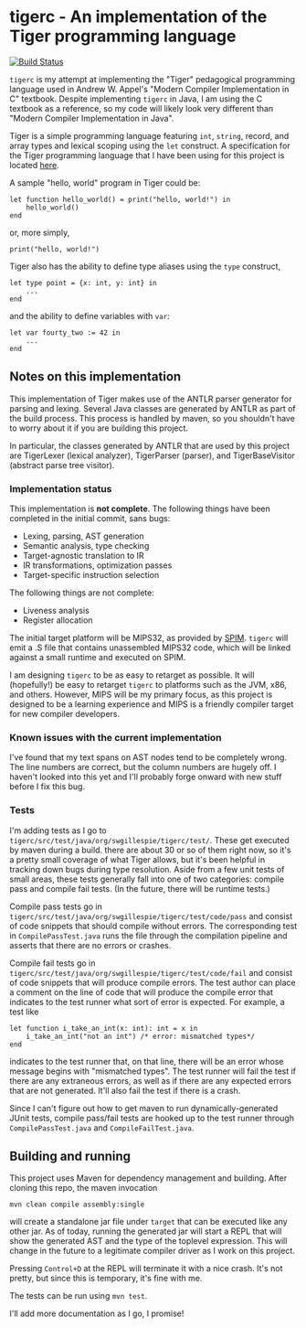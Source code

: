 # tigerc - An implementation of the Tiger programming language

[![Build Status](https://travis-ci.org/swgillespie/tigerc.svg)](https://travis-ci.org/swgillespie/tigerc)

`tigerc` is my attempt at implementing the "Tiger" pedagogical
programming language used in Andrew W. Appel's "Modern Compiler
Implementation in C" textbook. Despite implementing `tigerc` in Java,
I am using the C textbook as a reference, so my code will likely look
very different than "Modern Compiler Implementation in Java".

Tiger is a simple programming language featuring `int`, `string`,
record, and array types and lexical scoping using the `let`
construct. A specification for the Tiger programming language that I
have been using for this project is located [here](http://cs.nyu.edu/courses/fall13/CSCI-GA.2130-001/tiger-spec.pdf).

A sample "hello, world" program in Tiger could be:

```
let function hello_world() = print("hello, world!") in
    hello_world()
end
```
or, more simply,
```
print("hello, world!")
```

Tiger also has the ability to define type aliases using
the `type` construct,

```
let type point = {x: int, y: int} in
    ...
end
```

and the ability to define variables with `var`:
```
let var fourty_two := 42 in
    ...
end
```

## Notes on this implementation

This implementation of Tiger makes use of the ANTLR parser generator
for parsing and lexing. Several Java classes are generated by ANTLR
as part of the build process. This process is handled by maven,
so you shouldn't have to worry about it if you are building this
project.

In particular, the classes generated by ANTLR that are used by this
project are TigerLexer (lexical analyzer), TigerParser (parser), and
TigerBaseVisitor (abstract parse tree visitor).

### Implementation status
This implementation is **not complete**. The following things have
been completed in the initial commit, sans bugs:
* Lexing, parsing, AST generation
* Semantic analysis, type checking
* Target-agnostic translation to IR
* IR transformations, optimization passes
* Target-specific instruction selection

The following things are not complete:
* Liveness analysis
* Register allocation

The initial target platform will be MIPS32, as provided by [SPIM](http://spimsimulator.sourceforge.net/).
`tigerc` will emit a .S file that contains unassembled MIPS32 code,
which will be linked against a small runtime and executed on SPIM.

I am designing `tigerc` to be as easy to retarget as possible. It
will (hopefully!) be easy to retarget `tigerc` to platforms such
as the JVM, x86, and others. However, MIPS will be my primary focus,
as this project is designed to be a learning experience and MIPS
is a friendly compiler target for new compiler developers.

### Known issues with the current implementation
I've found that my text spans on AST nodes tend to be completely
wrong. The line numbers are correct, but the column numbers are
hugely off. I haven't looked into this yet and I'll probably forge
onward with new stuff before I fix this bug.

### Tests
I'm adding tests as I go to `tigerc/src/test/java/org/swgillespie/tigerc/test/`.
These get executed by maven during a build. there are about 30 or
so of them right now, so it's a pretty small coverage of what Tiger
allows, but it's been helpful in tracking down bugs during type
resolution. Aside from a few unit tests of small areas, these tests
generally fall into one of two categories: compile pass and compile
fail tests. (In the future, there will be runtime tests.)

Compile pass tests go in `tigerc/src/test/java/org/swgillespie/tigerc/test/code/pass` and
consist of code snippets that should compile without errors. The
corresponding test in `CompilePassTest.java` runs the file through
the compilation pipeline and asserts that there are no errors or
crashes.

Compile fail tests go in `tigerc/src/test/java/org/swgillespie/tigerc/test/code/fail` and
consist of code snippets that will produce compile errors. The
test author can place a comment on the line of code that will
produce the compile error that indicates to the test runner what
sort of error is expected. For example, a test like
```
let function i_take_an_int(x: int): int = x in
    i_take_an_int("not an int") /* error: mismatched types*/
end
```
indicates to the test runner that, on that line, there will be
an error whose message begins with "mismatched types". The test
runner will fail the test if there are any extraneous errors,
as well as if there are any expected errors that are not generated.
It'll also fail the test if there is a crash.

Since I can't figure out how to get maven to run dynamically-generated
JUnit tests, compile pass/fail tests are hooked up to the test
runner through `CompilePassTest.java` and `CompileFailTest.java`.

## Building and running
This project uses Maven for dependency management and building.
After cloning this repo, the maven invocation
```
mvn clean compile assembly:single
```
will create a standalone jar file under `target` that can be
executed like any other jar. As of today, running the generated
jar will start a REPL that will show the generated AST and the type
of the toplevel expression. This will change in the future to
a legitimate compiler driver as I work on this project.

Pressing `Control+D` at the REPL will terminate it with a nice
crash. It's not pretty, but since this is temporary, it's fine with
me.

The tests can be run using `mvn test`.

I'll add more documentation as I go, I promise!
